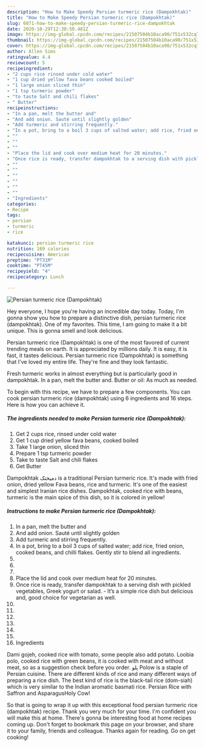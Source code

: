 ```yaml
---
description: "How to Make Speedy Persian turmeric rice (Dampokhtak)"
title: "How to Make Speedy Persian turmeric rice (Dampokhtak)"
slug: 6071-how-to-make-speedy-persian-turmeric-rice-dampokhtak
date: 2020-10-29T12:30:50.481Z
image: https://img-global.cpcdn.com/recipes/21507504b10aca90/751x532cq70/persian-turmeric-rice-dampokhtak-recipe-main-photo.jpg
thumbnail: https://img-global.cpcdn.com/recipes/21507504b10aca90/751x532cq70/persian-turmeric-rice-dampokhtak-recipe-main-photo.jpg
cover: https://img-global.cpcdn.com/recipes/21507504b10aca90/751x532cq70/persian-turmeric-rice-dampokhtak-recipe-main-photo.jpg
author: Allen Sims
ratingvalue: 4.4
reviewcount: 5
recipeingredient:
- "2 cups rice rinsed under cold water"
- "1 cup dried yellow fava beans cooked boiled"
- "1 large onion sliced thin"
- "1 tsp turmeric powder"
- "to taste Salt and chili flakes"
- " Butter"
recipeinstructions:
- "In a pan, melt the butter and"
- "And add onion. Sauté until slightly golden"
- "Add turmeric and stirring frequently."
- "In a pot, bring to a boil 3 cups of salted water; add rice, fried onion, cooked beans, and chilli flakes. Gently stir to blend all ingredients."
- ""
- ""
- ""
- "Place the lid and cook over medium heat for 20 minutes."
- "Once rice is ready, transfer dampokhtak to a serving dish with pickled vegetables, Greek yogurt or salad. It’s a simple rice dish but delicious and, good choice for vegetarian as well."
- ""
- ""
- ""
- ""
- ""
- ""
- "Ingredients"
categories:
- Recipe
tags:
- persian
- turmeric
- rice

katakunci: persian turmeric rice 
nutrition: 169 calories
recipecuisine: American
preptime: "PT31M"
cooktime: "PT45M"
recipeyield: "4"
recipecategory: Lunch

---
```



![Persian turmeric rice (Dampokhtak)](https://img-global.cpcdn.com/recipes/21507504b10aca90/751x532cq70/persian-turmeric-rice-dampokhtak-recipe-main-photo.jpg)

Hey everyone, I hope you're having an incredible day today. Today, I'm gonna show you how to prepare a distinctive dish, persian turmeric rice (dampokhtak). One of my favorites. This time, I am going to make it a bit unique. This is gonna smell and look delicious.

Persian turmeric rice (Dampokhtak) is one of the most favored of current trending meals on earth. It is appreciated by millions daily. It is easy, it is fast, it tastes delicious. Persian turmeric rice (Dampokhtak) is something that I've loved my entire life. They're fine and they look fantastic.

Fresh turmeric works in almost everything but is particularly good in dampokhtak. In a pan, melt the butter and. Butter or oil: As much as needed.


To begin with this recipe, we have to prepare a few components. You can cook persian turmeric rice (dampokhtak) using 6 ingredients and 16 steps. Here is how you can achieve it.

<!--inarticleads1-->

##### The ingredients needed to make Persian turmeric rice (Dampokhtak):

1. Get 2 cups rice, rinsed under cold water
1. Get 1 cup dried yellow fava beans, cooked boiled
1. Take 1 large onion, sliced thin
1. Prepare 1 tsp turmeric powder
1. Take to taste Salt and chili flakes
1. Get  Butter


Dampokhtak دمیختک is a traditional Persian turmeric rice. It&#39;s made with fried onion, dried yellow Fava beans, rice and turmeric. It&#39;s one of the easiest and simplest Iranian rice dishes. Dampokhtak, cooked rice with beans, turmeric is the main spice of this dish, so it is colored in yellow! 

<!--inarticleads2-->

##### Instructions to make Persian turmeric rice (Dampokhtak):

1. In a pan, melt the butter and
1. And add onion. Sauté until slightly golden
1. Add turmeric and stirring frequently.
1. In a pot, bring to a boil 3 cups of salted water; add rice, fried onion, cooked beans, and chilli flakes. Gently stir to blend all ingredients.
1. 
1. 
1. 
1. Place the lid and cook over medium heat for 20 minutes.
1. Once rice is ready, transfer dampokhtak to a serving dish with pickled vegetables, Greek yogurt or salad. - It’s a simple rice dish but delicious and, good choice for vegetarian as well.
1. 
1. 
1. 
1. 
1. 
1. 
1. Ingredients


Dami gojeh, cooked rice with tomato, some people also add potato. Loobia polo, cooked rice with green beans, it is cooked with meat and without meat, so as a suggestion check before you order. پلو Polow is a staple of Persian cuisine. There are different kinds of rice and many different ways of preparing a rice dish. The best kind of rice is the black-tail rice (dom-siah) which is very similar to the Indian aromatic basmati rice. Persian Rice with Saffron and AsparagusHoly Cow! 

So that is going to wrap it up with this exceptional food persian turmeric rice (dampokhtak) recipe. Thank you very much for your time. I'm confident you will make this at home. There's gonna be interesting food at home recipes coming up. Don't forget to bookmark this page on your browser, and share it to your family, friends and colleague. Thanks again for reading. Go on get cooking!
